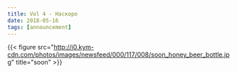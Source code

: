```yaml
---
title: Vol 4 - Наскоро
date: 2018-05-16
tags: [announcement]
---
```


{{< figure src="http://i0.kym-cdn.com/photos/images/newsfeed/000/117/008/soon_honey_beer_bottle.jpg" title="soon" >}}

